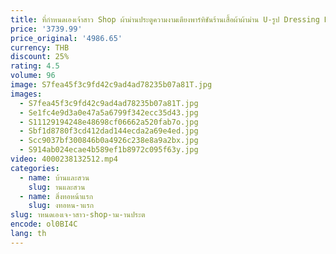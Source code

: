 ```yaml
---
title: ที่กําหนดเองเจ้าสาว Shop ผ้าม่านประตูความงามเตียงพาร์ทิชันร้านเสื้อผ้าผ้าม่าน U-รูป Dressing Room L-Shaped FITTING
price: '3739.99'
price_original: '4986.65'
currency: THB
discount: 25%
rating: 4.5
volume: 96
image: S7fea45f3c9fd42c9ad4ad78235b07a81T.jpg
images:
  - S7fea45f3c9fd42c9ad4ad78235b07a81T.jpg
  - Se1fc4e9d3a0e47a5a6799f342ecc35d43.jpg
  - S11129194248e48698cf06662a520fab7o.jpg
  - Sbf1d8780f3cd412dad144ecda2a69e4ed.jpg
  - Scc9037bf300846b0a4926c238e8a9a2bx.jpg
  - S914ab024ecae4b589ef1b8972c095f63y.jpg
video: 4000238132512.mp4
categories:
  - name: บ้านและสวน
    slug: านและสวน
  - name: สิ่งทอหน้าแรก
    slug: งทอหน-าแรก
slug: าหนดเองเจ-าสาว-shop-าม-านประต
encode: ol0BI4C
lang: th
---
```

  